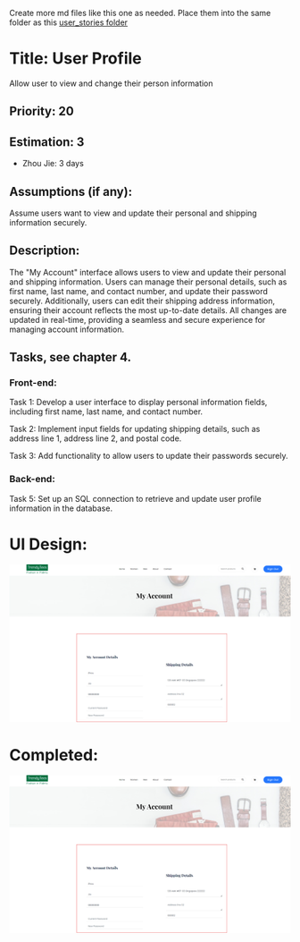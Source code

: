 Create more md files like this one as needed. Place them into the same folder 
as this [user_stories folder](./)

# Title: User Profile

Allow user to view and change their person information
 
## Priority: 20
 

## Estimation: 3
* Zhou Jie: 3 days
 

## Assumptions (if any):
Assume users want to view and update their personal and shipping information securely.
## Description:  
The "My Account" interface allows users to view and update their personal and shipping information. Users can manage their personal details, such as first name, last name, and contact number, and update their password securely. Additionally, users can edit their shipping address information, ensuring their account reflects the most up-to-date details. All changes are updated in real-time, providing a seamless and secure experience for managing account information.
## Tasks, see chapter 4.

### Front-end:

Task 1: Develop a user interface to display personal information fields, including first name, last name, and contact number.

Task 2: Implement input fields for updating shipping details, such as address line 1, address line 2, and postal code.

Task 3: Add functionality to allow users to update their passwords securely.

### Back-end:

Task 5: Set up an SQL connection to retrieve and update user profile information in the database.



# UI Design:
![alt text](pictures/UserProfile1.png)
 


# Completed:
![alt text](pictures/UserProfile1.png) 
 
